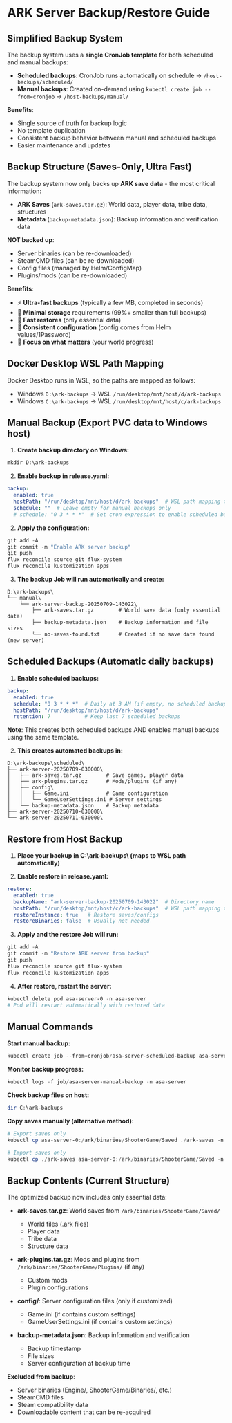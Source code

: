 # ARK Server Backup/Restore Guide

## Simplified Backup System

The backup system uses a **single CronJob template** for both scheduled and manual backups:

- **Scheduled backups**: CronJob runs automatically on schedule → `/host-backups/scheduled/`
- **Manual backups**: Created on-demand using `kubectl create job --from=cronjob` → `/host-backups/manual/`

**Benefits**:
- Single source of truth for backup logic
- No template duplication
- Consistent backup behavior between manual and scheduled backups
- Easier maintenance and updates

## Backup Structure (Saves-Only, Ultra Fast)

The backup system now only backs up **ARK save data** - the most critical information:

- **ARK Saves** (`ark-saves.tar.gz`): World data, player data, tribe data, structures
- **Metadata** (`backup-metadata.json`): Backup information and verification data

**NOT backed up**:
- Server binaries (can be re-downloaded)
- SteamCMD files (can be re-downloaded) 
- Config files (managed by Helm/ConfigMap)
- Plugins/mods (can be re-downloaded)

**Benefits**:

- ⚡ **Ultra-fast backups** (typically a few MB, completed in seconds)
- 💾 **Minimal storage** requirements (99%+ smaller than full backups)
- 🚀 **Fast restores** (only essential data)
- 🔄 **Consistent configuration** (config comes from Helm values/1Password)
- 🎯 **Focus on what matters** (your world progress)

## Docker Desktop WSL Path Mapping

Docker Desktop runs in WSL, so the paths are mapped as follows:

- Windows `D:\ark-backups` → WSL `/run/desktop/mnt/host/d/ark-backups`
- Windows `C:\ark-backups` → WSL `/run/desktop/mnt/host/c/ark-backups`

## Manual Backup (Export PVC data to Windows host)

1. **Create backup directory on Windows:**

```powershell
mkdir D:\ark-backups
```

2. **Enable backup in release.yaml:**

```yaml
backup:
  enabled: true
  hostPath: "/run/desktop/mnt/host/d/ark-backups"  # WSL path mapping to D:\ark-backups
  schedule: ""  # Leave empty for manual backups only
  # schedule: "0 3 * * *"  # Set cron expression to enable scheduled backups
```

2. **Apply the configuration:**

```powershell
git add -A
git commit -m "Enable ARK server backup"
git push
flux reconcile source git flux-system
flux reconcile kustomization apps
```

3. **The backup Job will run automatically and create:**

```
D:\ark-backups\
└── manual\
    └── ark-server-backup-20250709-143022\
        ├── ark-saves.tar.gz        # World save data (only essential data)
        ├── backup-metadata.json    # Backup information and file sizes
        └── no-saves-found.txt      # Created if no save data found (new server)
```

## Scheduled Backups (Automatic daily backups)

1. **Enable scheduled backups:**

```yaml
backup:
  enabled: true
  schedule: "0 3 * * *"  # Daily at 3 AM (if empty, no scheduled backups)
  hostPath: "/run/desktop/mnt/host/d/ark-backups"
  retention: 7           # Keep last 7 scheduled backups
```

**Note**: This creates both scheduled backups AND enables manual backups using the same template.

2. **This creates automated backups in:**

```
D:\ark-backups\scheduled\
├── ark-server-20250709-030000\
│   ├── ark-saves.tar.gz        # Save games, player data
│   ├── ark-plugins.tar.gz      # Mods/plugins (if any)
│   ├── config\
│   │   ├── Game.ini            # Game configuration
│   │   └── GameUserSettings.ini # Server settings
│   └── backup-metadata.json    # Backup metadata
├── ark-server-20250710-030000\
└── ark-server-20250711-030000\
```

## Restore from Host Backup

1. **Place your backup in C:\ark-backups\ (maps to WSL path automatically)**

2. **Enable restore in release.yaml:**

```yaml
restore:
  enabled: true
  backupName: "ark-server-backup-20250709-143022"  # Directory name
  hostPath: "/run/desktop/mnt/host/c/ark-backups"  # WSL path mapping to C:\ark-backups
  restoreInstance: true   # Restore saves/configs
  restoreBinaries: false  # Usually not needed
```

3. **Apply and the restore Job will run:**

```powershell
git add -A
git commit -m "Restore ARK server from backup"
git push
flux reconcile source git flux-system
flux reconcile kustomization apps
```

4. **After restore, restart the server:**

```powershell
kubectl delete pod asa-server-0 -n asa-server
# Pod will restart automatically with restored data
```

## Manual Commands

**Start manual backup:**

```powershell
kubectl create job --from=cronjob/asa-server-scheduled-backup asa-server-manual-backup -n asa-server
```

**Monitor backup progress:**

```powershell
kubectl logs -f job/asa-server-manual-backup -n asa-server
```

**Check backup files on host:**

```powershell
dir C:\ark-backups
```

**Copy saves manually (alternative method):**

```powershell
# Export saves only
kubectl cp asa-server-0:/ark/binaries/ShooterGame/Saved ./ark-saves -n asa-server

# Import saves only  
kubectl cp ./ark-saves asa-server-0:/ark/binaries/ShooterGame/Saved -n asa-server
```

## Backup Contents (Current Structure)

The optimized backup now includes only essential data:

- **ark-saves.tar.gz**: World saves from `/ark/binaries/ShooterGame/Saved/`
  - World files (.ark files)
  - Player data
  - Tribe data
  - Structure data
  
- **ark-plugins.tar.gz**: Mods and plugins from `/ark/binaries/ShooterGame/Plugins/` (if any)
  - Custom mods
  - Plugin configurations
  
- **config/**: Server configuration files (only if customized)
  - Game.ini (if contains custom settings)
  - GameUserSettings.ini (if contains custom settings)
  
- **backup-metadata.json**: Backup information and verification
  - Backup timestamp
  - File sizes
  - Server configuration at backup time

**Excluded from backup**:

- Server binaries (Engine/, ShooterGame/Binaries/, etc.)
- SteamCMD files
- Steam compatibility data
- Downloadable content that can be re-acquired
